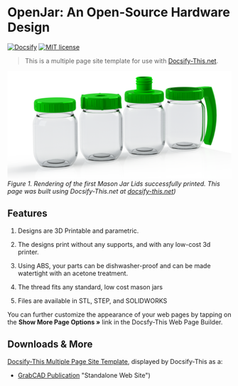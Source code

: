 # OpenJar: An Open-Source Hardware Design

[![Docsify](https://img.shields.io/npm/v/docsify?label=docsify)](https://docsify.js.org/)
[![MIT license](https://img.shields.io/badge/License-MIT-blue.svg)](https://github.com/hibbitts-design/docsify-open-course-starter-kit/blob/main/LICENSE)

> This is a multiple page site template for use with [Docsify-This.net](https://docsify-this.net/#/).

![ Open Jars Rendering](rend_jars_array.png)
_Figure 1. Rendering of the first Mason Jar Lids successfully printed.  This page was built using Docsify-This.net at [docsify-this.net](https://docsify-this.net/?basePath=https://raw.githubusercontent.com/dmalawey/OpenJar/main&sidebar=true#/))_

Features
---

1. Designs are 3D Printable and parametric.

2. The designs print without any supports, and with any low-cost 3d printer.

3. Using ABS, your parts can be dishwasher-proof and can be made watertight with an acetone treatment.

4. The thread fits any standard, low cost mason jars

5. Files are available in STL, STEP, and SOLIDWORKS

You can further customize the appearance of your web pages by tapping on the **Show More Page Options »** link in the Docsfy-This Web Page Builder.

Downloads & More
---

[Docsify-This Multiple Page Site Template](https://github.com/paulhibbitts/docsify-this-multiple-page-site), displayed by Docsify-This as a:  

* [GrabCAD Publication](https://grabcad.com/library/openjar-1) "Standalone Web Site")  
